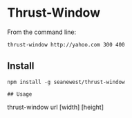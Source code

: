 # Thrust-Window

From the command line:
```
thrust-window http://yahoo.com 300 400
```

## Install

```
npm install -g seanewest/thrust-window

## Usage

```
thrust-window url [width] [height]
```
